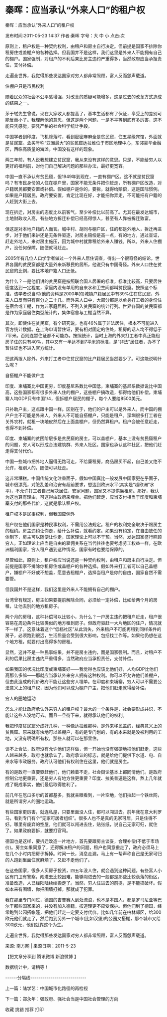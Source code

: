 # 秦晖：应当承认“外来人口”的租户权

秦晖：应当承认“外来人口”的租户权

发布时间:2011-05-23 14:37 作者:秦晖 字号：大 中 小 点击:次

原则上，租户权是一种契约权利，由租户和房主自行决定。但前提是国家不排除你租房住或盖棚户的各种选择。但我国并不是这样，我们这里是外来人不能拥有自己的棚户。国家强制，对租户的不利后果比房主违约严重得多，当然政府应当承担责任，支付补偿。



走遍全世界，我觉得那些发达国家对穷人都非常照顾，富人反而怨声载道。



住棚户只是市民权利



随着民众的社会不公平感增强，对改革的质疑可能增多，这是过去的改革方式造成的结果之一。



茅于轼先生曾说，现在大家收入都提高了，基本生活都有了保证，享受上的差别可能反而小了。我理解他的意思，但这是两个问题，一是不平等到底有多厉害，这不能只凭感觉，要凭严格的社会科学统计手段。



中国学者到印度，飞机降落时，看到密密麻麻全是贫民窟，住五星级宾馆，外面就是贫民窟。孟买号称“亚洲最大”的贫民窟达拉维位于市区地理中心，东邻豪华金融区，西临高质量的海滩。中国没有这样的现象。



两三年前，有人说我想建立贫民窟，我从来没有这样的意思。只是，不能给穷人以更好的福利前，对他们自己解决问题的那些办法，最好更宽容。



中国一直不承认有贫民窟，但1949年到现在，一直有棚户区。这不就是贫民窟吗？有市民身份的人住在棚户里，国家不能无条件把你赶走，所有棚户区改造，对户籍居民都要安置或补偿。假如棚户是你的，要拆，就得给赔偿，这是国际惯例。如果是户籍居民，政府要安置，肯定比现在好，才能把你弄走，不可能把有户籍的人赶到大街上去。



现在拆迁，对房主的态度比以前客气，至少补偿比以前高了。尤其在最发达城市，土地财政收入高，有些地方拆迁补偿已经高得惊人，甚至有人靠被拆迁致富。



但这是对本地户籍的人而言。城中村、胡同与棚户区，住的都是外地人，拆迁再进步，对于他们来讲还是无条件驱逐，对房主赔偿是高一点，有的地方，通过查证，赶走外地人，来对房主施压，因为城中村就靠租给外来人赚钱。所以，外来人住棚户，没任何保障，随便就可赶走。



2005年有几位人口学学者做过一个外来人居住调查，得出一个很奇怪的结论。世界各国的贫民窟都是大量外来新移民的居所，他说只有中国奇怪。外来人口住在贫民窟的比例，要比本地户籍人口还低。



为什么？一是他们讲的贫民窟是按照联合国人居署的标准，标准比较高，只要居住密度达到一定程度，家庭内没有单用的自来水和卫生间都叫贫民窟。按照这个标准，该学者说当时(他的资料是2000年的)城镇户籍居民中有39%住在贫民窟，外来人口反而只有百分之二十几。而外来人口中，大部分都是以单身打工者的身份住在宿舍或工棚，作为非家庭居所，不列入贫民窟的统计行列。世界各国的贫民窟都是作为家庭居住类型统计的，集体宿舍与工棚当然不算。



其次，即使住在贫民窟，有个研究说，也有46%属于非法居住，根本不可能进入官方统计数据。在上海申请暂住证，要有相对固定的住处，租房的话人均不得低于7平米。否则连暂住证都不可能办。按照统计，当时上海的外来打工者中真正能租房子住的只有40%，其中又有一半达不到7平米的标准，是“非法”居住者，办不了暂住证也不进入官方统计。



把这两拨人除外，外来打工者中住贫民窟的比户籍居民当然要少了。可这能说明什么呢？



自搭棚户不能做户主



印度、柬埔寨比中国更穷，印度基尼系数比中国低，柬埔寨的基尼系数据说比中国高，这些国家都有很多外来人住的棚户，这些棚户搞改造，都得给他们补偿。柬埔寨人均GDP只有中国1/4，但拆棚户居民的棚子，每个人要给8500美元。



只补助户主，这点跟中国一样。区别在于，他们的户主可以是外来人，而中国的棚户户主不可能是外来人，外来人不可能自搭棚户，只能是租户。深圳很多打工者在关外农村，就租一块地皮然后在上面盖棚户，但仍然算租户。租户会被任意赶走，也得不到补偿。



印度、柬埔寨的贫困阶层多是贫民窟的房主，可以盖棚户，基本上没有贫民窟租户的问题，穷人可以形成合法建筑群、外来人社区。国家也承认这种社区，把他们赶走得支付代价。



中国一些城市把外地人逼得无路可走，不给廉租房，商品房买不起，自己盖又绝不允许，租别人的，随便可以赶走。



这非常糟糕。中国传统文化注重面子，假如中国真比一般发展中国家更在乎面子，城市很漂亮，对脏乱差和治安有超前要求，想达到欧洲水平(其实是“超欧洲”水平)，不允许打工者自己解决居住、安家问题，国家又不提供廉租房。那好，我认为这也算有理由，可这得由政府来埋单。把他们赶走，应当支付相当于印度和柬埔寨支付的那些代价，这就是承认租户权。



租户权本是民事权利，但我国应例外



租户权在他们国家是种民事权利，不需用公法规定。租户的权利完全取决于跟房主的租约。房主违约让你走，给什么补偿，就看约定。如果没有约定，在自由放任的体制下，房主可以随便让你走，国家理论上可以不干预。当然，发达国家盛行照顾穷人，正如理论上应当是自由的雇佣关系在当代往往也要考虑劳工权益一样，在欧洲福利国家，穷人租户遇到这种情况，国家有时也要给保障的。



尽管如此，原则上，租户权应当说还是一种契约权利，由租户和房主自行决定。但前提是国家不排除你租房住或盖棚户的各种选择。假如外来打工者可以自己盖棚户，嫌棚户不好或不想盖，愿意去租棚户，选择当租户是你的自由，国家自然不需要管。



但我国并不是这样，我们这里是外来人不能拥有自己的棚户。



台湾曾有规定，房主如果要提前解除合同，必须给一定补偿，比如给两个月的房租，让他去别的地方租房子。



两个月的房租，这种补偿可以比较小，为什么？一户房主违约把租户赶走，租户很容易在周边条件比较类似的地方租到房子。但政府驱赶一大片地区的住户，情况就不一样了。这意味着这个“低档社区”从此消失，外来租户不可能再租到同样条件的房子，必须跑到很远，生活质量会受到很大影响，包括找工作等。如果他仍想在这个地方租，就要付出高得多的房租。



显然，这并不是一种民事结果，并不是房主违约，而是国家强制。而且，对租户不利的后果比房主违约严重得多，当然政府应当承担责任，支付补偿。



如果我国的状况比印度或柬埔寨好——我觉得也应该比他们好，人均GDP比他们高那么多嘛——那就应当承认外来穷人拥有这种权利。你可以不允许他们盖棚户，但由此造成的代价政府不能让这些穷人埋单。在印度和柬埔寨，穷人可以不需要公法意义上的租户权，因为他们可以成为棚户户主，把他们赶走就得给补偿。



穷人的圈地运动



怎么才能让政府承认外来穷人的租户权？最大的一个条件是，社会要形成共识，不能让这些人没地可去。而且一旦待下来，就得承认他们的权利。



我把印度贫民窟分成好几种，一种像达拉维那种，是外来移民盖的，经典意义上的贫民窟。原来就有块地可以盖棚户，有的是专门划的，有的本来就是没被利用的工地，又没有明确所有权，那些人就可以在那里住。



谈不上合法，政府没有允许他们这样做，但一开始也没有强硬地把他们赶走，这些人越来越多，政府也就承认了。政府承认的标志，就是给他们提供下水道、电、自来水等市政服务。政府认可他们有权利住在这里，他们就是房主。



有的是政府一直要驱赶他们，他们赖着不走，社会舆论基本上都同情他们。是政府控制公地更重要，还是穷人有地方住更重要？印度、拉美普遍是这样，熬上几年就成了既成事实，他们最后取得胜利了。



前几年在厄瓜多尔的首都基多，我就亲眼看到，一片空地，他们拉起一个铁丝网，就是所谓穷人的圈地运动。



有些国家更厉害，就连私屋，只要里面没人住，都可以闯进去。前年我在意大利罗马，看到专门有个“无家可居者组织”。很多人也不是真的无家可居，只是住得不好。哪里有废弃的空屋，他们就可以闯进去住，贴张纸，说自己无家可归，就住了。如果政府要拆，就要打官司。



德国也是这样，要拆迁改造一片地方，首先要跟房主谈妥，合理补偿(不低于市场价)。房主如果同意了，还得解决租户的问题，租户也同意搬走了，政府必须马上在几个小时内把房子拆掉。时间一长，消息走漏，马上有一帮声称自己是无家可归的人跑到里面住就麻烦了，又赶不走他们了。



在这些国家，很多人买房子投资，四五年没人住，就会遇到这种问题。有些富人小区有门卫有警察，闯进去比较困难，能够闯进去的一般都是那些比较衰落的街区，准备改造，人已经陆陆续续搬走了。当然，穷人住进去的前提，是不能搞破坏。假如本来有围墙，你把围墙打掉，那就成了犯罪。



我在那里专门问过，德国的吉普赛人到处流浪，也不是本国人，都是罗马尼亚等巴尔干那些国家来的，并没有加入德籍，按道理更不应受保护。但他们到了德国，经常跑到公园搭帐篷，把他们赶走一定要支付代价。比如几年前在柏林郊区，给300欧元他们就走了，然后跑到另外一个城市(比如汉堡)的公园又搭棚，那个城市又给300欧元，他们就靠这个为生。



走遍全世界，我觉得那些发达国家对穷人都非常照顾，富人反而怨声载道。



来源: 南方网 | 来源日期：2011-5-23

【把文章分享到 腾讯微博 新浪微博 】

数据统计中，请稍等！

------分隔线----------------------------

上一篇：陆学艺：中国城市化路径的再检视

下一篇：郑永年：强政府、强社会当是中国社会管理的方向

收藏 挑错 推荐 打印